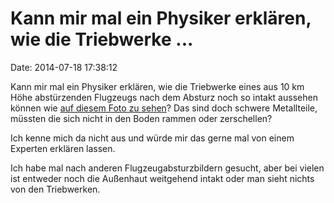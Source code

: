 Kann mir mal ein Physiker erklären, wie die Triebwerke \...
===========================================================

Date: 2014-07-18 17:38:12

Kann mir mal ein Physiker erklären, wie die Triebwerke eines aus 10 km
Höhe abstürzenden Flugzeugs nach dem Absturz noch so intakt aussehen
können wie [auf diesem Foto zu
sehen](http://www.tagesschau.de/multimedia/bilder/malaysia-airlines-124.html)?
Das sind doch schwere Metallteile, müssten die sich nicht in den Boden
rammen oder zerschellen?

Ich kenne mich da nicht aus und würde mir das gerne mal von einem
Experten erklären lassen.

Ich habe mal nach anderen Flugzeugabsturzbildern gesucht, aber bei
vielen ist entweder noch die Außenhaut weitgehend intakt oder man sieht
nichts von den Triebwerken.
